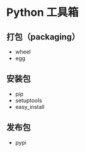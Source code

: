 # Python 工具箱

## 打包（packaging）

* wheel
* egg

## 安装包

* pip
* setuptools
* easy_install

## 发布包

* pypi

